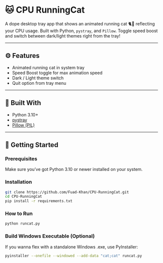 # 🐱 CPU RunningCat

A dope desktop tray app that shows an animated running cat 🐈💨 reflecting your CPU usage. Built with Python, `pystray`, and `Pillow`. Toggle speed boost and switch between dark/light themes right from the tray!

---

## ⚙️ Features

- Animated running cat in system tray  
- Speed Boost toggle for max animation speed  
- Dark / Light theme switch  
- Quit option from tray menu  

---

## 🧰 Built With

- Python 3.10+  
- [pystray](https://github.com/moses-palmer/pystray)  
- [Pillow (PIL)](https://pillow.readthedocs.io/)  

---

## 🚀 Getting Started

### Prerequisites

Make sure you’ve got Python 3.10 or newer installed on your system.

### Installation

```bash
git clone https://github.com/Fuad-Khan/CPU-RunningCat.git
cd CPU-RunningCat
pip install -r requirements.txt
```

### How to Run
```bash
python runcat.py
```

### Build Windows Executable (Optional)
If you wanna flex with a standalone Windows .exe, use PyInstaller:
```bash
pyinstaller --onefile --windowed --add-data "cat;cat" runcat.py
```


